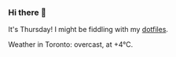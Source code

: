 ### Hi there :wave:

It's Thursday! I might be fiddling with my [dotfiles](https://github.com/bewuethr/dotfiles).

Weather in Toronto: overcast, at +4°C.
